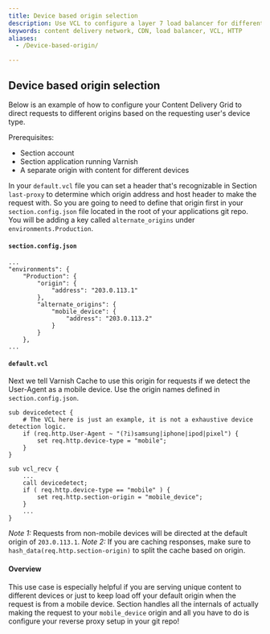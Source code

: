 ```yaml
---
title: Device based origin selection
description: Use VCL to configure a layer 7 load balancer for different devices.
keywords: content delivery network, CDN, load balancer, VCL, HTTP
aliases:
  - /Device-based-origin/

---
```


## Device based origin selection
Below is an example of how to configure your Content Delivery Grid to direct requests to different origins based on the requesting user's device type.

Prerequisites:

* Section account
* Section application running Varnish
* A separate origin with content for different devices

In your `default.vcl` file you can set a header that's recognizable in Section `last-proxy` to determine which origin address and host header to make the request with. So you are going to need to define that origin first in your `section.config.json` file located in the root of your applications git repo. You will be adding a key called `alternate_origins` under `environments.Production`.

#### `section.config.json`

    ...
    "environments": {
        "Production": {
            "origin": {
                "address": "203.0.113.1"
            },
            "alternate_origins": {
                "mobile_device": {
                    "address": "203.0.113.2"
                }
            }           
        },
    ...

#### `default.vcl`

Next we tell Varnish Cache to use this origin for requests if we detect the User-Agent as a mobile device. Use the origin names defined in `section.config.json`.

    sub devicedetect {
        # The VCL here is just an example, it is not a exhaustive device detection logic.
        if (req.http.User-Agent ~ "(?i)samsung|iphone|ipod|pixel") {
            set req.http.device-type = "mobile";
        }
    }

    sub vcl_recv {
        ...
        call devicedetect;
        if ( req.http.device-type == "mobile" ) {
            set req.http.section-origin = "mobile_device";
        }
        ...
    }

*Note 1:* Requests from non-mobile devices will be directed at the default origin of `203.0.113.1`.
*Note 2:* If you are caching responses, make sure to `hash_data(req.http.section-origin)` to split the cache based on origin.

#### Overview

This use case is especially helpful if you are serving unique content to different devices or just to keep load off your default origin when the request is from a mobile device. Section handles all the internals of actually making the request to your `mobile_device` origin and all you have to do is configure your reverse proxy setup in your git repo!
